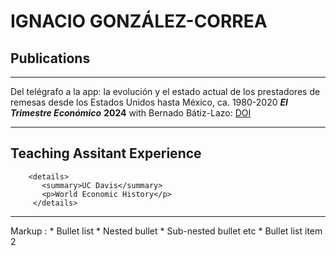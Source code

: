 # IGNACIO GONZÁLEZ-CORREA #

## Publications ##

____

Del telégrafo a la app: la evolución y el estado actual de los prestadores de remesas desde los Estados Unidos hasta México, ca. 1980-2020 ***El Trimestre Económico*** **2024** with Bernado Bátiz-Lazo: [DOI](https://doi.org/10.20430/ete.v91i364.2516)

_______

## Teaching Assitant Experience ## 
         
        <details>
           <summary>UC Davis</summary>
           <p>World Economic History</p>
         </details>


_________

 Markup : * Bullet list
              * Nested bullet
                  * Sub-nested bullet etc
          * Bullet list item 2


